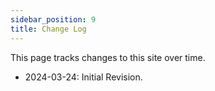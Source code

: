 ```yaml
---
sidebar_position: 9
title: Change Log
---
```


This page tracks changes to this site over time.

- 2024-03-24: Initial Revision.
